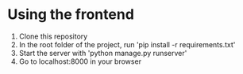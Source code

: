 # Using the frontend
1. Clone this repository
2. In the root folder of the project, run 'pip install -r requirements.txt'
3. Start the server with 'python manage.py runserver'
4. Go to localhost:8000 in your browser
